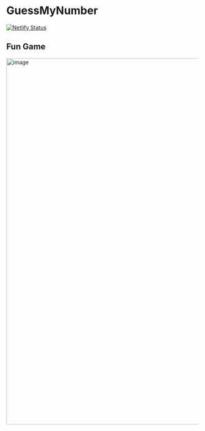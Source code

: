 # GuessMyNumber

[![Netlify Status](https://api.netlify.com/api/v1/badges/1ca17f38-3108-4ed7-9498-15c0e73dc1ed/deploy-status)](https://app.netlify.com/sites/1ca17f38-3108-4ed7-9498-15c0e73dc1ed.netlify.app)



<h2> Fun Game  </h2>


<img width="960" alt="image" src="https://github.com/SkyRaH05/GuessMyNumber/assets/118686623/608eca32-75df-422c-a4b9-1f7256744f21">
